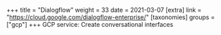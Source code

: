 +++
title = "Dialogflow"
weight = 33
date = 2021-03-07
[extra]
link = "https://cloud.google.com/dialogflow-enterprise/"
[taxonomies]
groups = ["gcp"]
+++
GCP service: Create conversational interfaces

